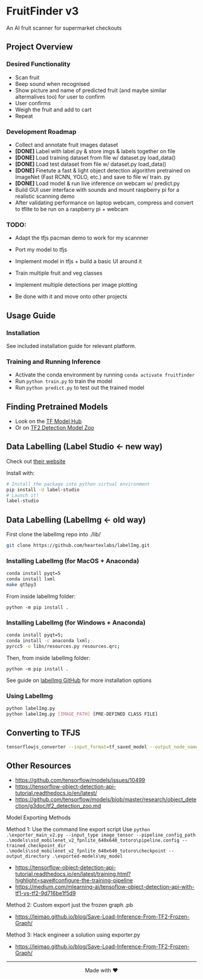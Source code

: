# FruitFinder v3

An AI fruit scanner for supermarket checkouts

## Project Overview

### Desired Functionality

- Scan fruit
- Beep sound when recognised
- Show picture and name of predicted fruit (and maybe similar altermalives too) for user to confirm
- User confirms
- Weigh the fruit and add to cart
- Repeat

### Development Roadmap

- Collect and annotate fruit images dataset
- **[DONE]** Label with label.py & store imgs & labels together on file
- **[DONE]** Load training dataset from file w/ dataset.py load_data()
- **[DONE]** Load test dataset from file w/ dataset.py load_data()
- **[DONE]** Finetute a fast & light object detection algorithm pretrained on ImageNet (Fast RCNN, YOLO, etc.) and save to file w/ train. py
- **[DONE]** Load model & run live inference on webcam w/ predict.py
- Build GUI user interface with sounds and mount raspberry pi for a realistic scanning demo
- After validating performance on laptop webcam, compress and convert to tflite to be run on a raspberry pi + webcam

### TODO:

- Adapt the tfjs pacman demo to work for my scannner
- Port my model to tfjs

- Implement model in tfjs + build a basic UI around it
- Train multiple fruit and veg classes
- Implement multiple detections per image plotting
- Be done with it and move onto other projects

## Usage Guide

### Installation

See included installation guide for relevant platform.

### Training and Running Inference

- Activate the conda environment by running `conda activate fruitfinder`
- Run `python train.py` to train the model
- Run `python predict.py` to test out the trained model

## Finding Pretrained Models

- Look on the [TF Model Hub](https://tfhub.dev/s?module-type=image-object-detection&tf-version=tf2)
- Or on [TF2 Detection Model Zoo](https://github.com/tensorflow/models/blob/master/research/object_detection/g3doc/tf2_detection_zoo.md)

## Data Labelling (Label Studio <- new way)

Check out [their website](https://labelstud.io/)

Install with:

```bash
# Install the package into python virtual environment
pip install -U label-studio
# Launch it!
label-studio
```

## Data Labelling (LabelImg <- old way)

First clone the labelImg repo into ./lib/

```bash
git clone https://github.com/heartexlabs/labelImg.git
```

### Installing LabelImg (for MacOS + Anaconda)

```bash
conda install pyqt=5
conda install lxml
make qt5py3
```

From inside labelImg folder:

```
python -m pip install .
```

### Installing LabelImg (for Windows + Anaconda)

```bash
conda install pyqt=5;
conda install -c anaconda lxml;
pyrcc5 -o libs/resources.py resources.qrc;
```

Then, from inside labelImg folder:

```
python -m pip install .
```

See guide on [labelImg GitHub](https://github.com/heartexlabs/labelImg) for more installation options

### Using LabelImg

```bash
python labelImg.py
python labelImg.py [IMAGE_PATH] [PRE-DEFINED CLASS FILE]
```

## Converting to TFJS

```bash
tensorflowjs_converter --input_format=tf_saved_model --output_node_names='MobilenetV1/Predictions/Reshape_1' --saved_model_tags=serve exported-models\\my_model\\saved_model exported-models\\my_model\\web_model
```

## Other Resources

- https://github.com/tensorflow/models/issues/10499
- https://tensorflow-object-detection-api-tutorial.readthedocs.io/en/latest/
- https://github.com/tensorflow/models/blob/master/research/object_detection/g3doc/tf2_detection_zoo.md

Model Exporting Methods

Method 1: Use the command line export script
Use `python .\exporter_main_v2.py --input_type image_tensor --pipeline_config_path .\models\ssd_mobilenet_v2_fpnlite_640x640_totoro\pipeline.config --trained_checkpoint_dir .\models\ssd_mobilenet_v2_fpnlite_640x640_totoro\checkpoint --output_directory .\exported-models\my_model`

- https://tensorflow-object-detection-api-tutorial.readthedocs.io/en/latest/training.html?highlight=save#configure-the-training-pipeline
- https://medium.com/mlearning-ai/tensoflow-object-detection-api-with-tf1-vs-tf2-9d716be1f5d9

Method 2: Custom export just the frozen graph .pb

- https://leimao.github.io/blog/Save-Load-Inference-From-TF2-Frozen-Graph/

Method 3: Hack engineer a solution using exporter.py

- https://leimao.github.io/blog/Save-Load-Inference-From-TF2-Frozen-Graph/

---

<div align="center"> Made with ❤️<div>

